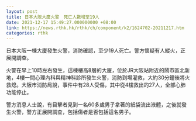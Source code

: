 ```yaml
---
layout: post
title: 日本大阪大廈火警　死亡人數增至19人
date: 2021-12-17 15:49:27.000000000 +08:00
link: https://news.rthk.hk/rthk/ch/component/k2/1624702-20211217.htm
categories: rthk
---
```


日本大阪一棟大廈發生火警，消防確認，至少19人死亡。警方懷疑有人縱火，正展開調查。

火警在早上10時左右發生，這棟樓高8層的大廈，位於JR大阪站附近的鬧市區北新地，4樓一間心理內科與精神科診所發生火警，消防到場灌救，大約30分鐘後將火救熄。大阪市消防局說，事件中有28人受傷，其中從4樓救出的27人，全部心肺功能停止。

警方消息人士說，有目擊者見到一名60多歲男子拿著的紙袋流出液體，之後就發生火警，警方正展開調查，包括傷者是否包括這名男子。
